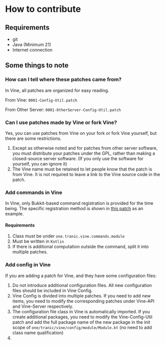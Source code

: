 # How to contribute

## Requirements
- git
- Java (Minimum 21)
- Internet connection

## Some things to note
### How can I tell where these patches came from?
In Vine, all patches are organized for easy reading.

From Vine: `0001-Config-Util.patch`

From Other Server: `0001-OtherServer-Config-Util.patch`

### Can I use patches made by Vine or fork Vine?
Yes, you can use patches from Vine on your fork or fork Vine yourself, but there are some restrictions.

1. Except as otherwise noted and for patches from other server software, you must distribute your patches under the GPL, rather than making a closed-source server software. (If you only use the software for yourself, you can ignore it)
2. The Vine name must be retained to let people know that the patch is from Vine. It is not required to leave a link to the Vine source code in the patch.

### Add commands in Vine
In Vine, only Bukkit-based command registration is provided for the time being. 
The specific registration method is shown in [this patch](patches/server/0011-Config-command.patch) as an example.

#### Requirements
1. Class must be under `one.tranic.vine.commands.module`
2. Must be written in `Kotlin`
3. If there is additional computation outside the command, split it into multiple patches.

### Add config in Vine
If you are adding a patch for Vine, and they have some configuration files:
1. Do not introduce additional configuration files. All new configuration files should be included in Vine Config.
2. Vine Config is divided into multiple patches. If you need to add new items, you need to modify the corresponding patches under Vine-API and Vine-Server respectively.
3. The configuration file class in Vine is automatically imported. If you create additional packages, you need to modify the Vine-Config-Util patch and add the full package name of the new package in the init scope of `one/tranic/vine/config/module/Module.kt` (no need to add class name qualification)
4. 

